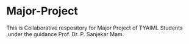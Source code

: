 # Major-Project
This is Collaborative respository for Major Project of TYAIML Students ,under the guidance Prof. Dr. P. Sanjekar Mam.
